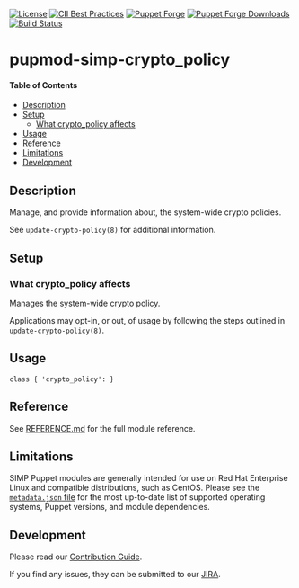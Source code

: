 [![License](https://img.shields.io/:license-apache-blue.svg)](http://www.apache.org/licenses/LICENSE-2.0.html)
[![CII Best Practices](https://bestpractices.coreinfrastructure.org/projects/73/badge)](https://bestpractices.coreinfrastructure.org/projects/73)
[![Puppet Forge](https://img.shields.io/puppetforge/v/simp/crypto_policy.svg)](https://forge.puppetlabs.com/simp/crypto_policy)
[![Puppet Forge Downloads](https://img.shields.io/puppetforge/dt/simp/crypto_policy.svg)](https://forge.puppetlabs.com/simp/crypto_policy)
[![Build Status](https://travis-ci.org/simp/pupmod-simp-crypto_policy.svg)](https://travis-ci.org/simp/pupmod-simp-crypto_policy)

# pupmod-simp-crypto_policy

#### Table of Contents

<!-- vim-markdown-toc GFM -->

* [Description](#description)
* [Setup](#setup)
  * [What crypto_policy affects](#what-crypto_policy-affects)
* [Usage](#usage)
* [Reference](#reference)
* [Limitations](#limitations)
* [Development](#development)

<!-- vim-markdown-toc -->

## Description

Manage, and provide information about, the system-wide crypto policies.

See `update-crypto-policy(8)` for additional information.

## Setup

### What crypto_policy affects

Manages the system-wide crypto policy.

Applications may opt-in, or out, of usage by following the steps outlined in
`update-crypto-policy(8)`.

## Usage

    class { 'crypto_policy': }

## Reference

See [REFERENCE.md](./REFERENCE.md) for the full module reference.

## Limitations

SIMP Puppet modules are generally intended for use on Red Hat Enterprise
Linux and compatible distributions, such as CentOS. Please see the
[`metadata.json` file](./metadata.json) for the most up-to-date list of
supported operating systems, Puppet versions, and module dependencies.

## Development

Please read our [Contribution Guide](https://simp.readthedocs.io/en/stable/contributors_guide/index.html).

If you find any issues, they can be submitted to our
[JIRA](https://simp-project.atlassian.net).
